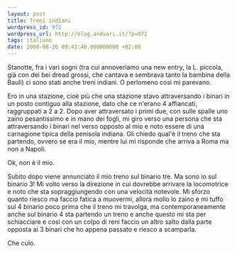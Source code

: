 ```yaml
---
layout: post
title: Treni indiani
wordpress_id: 972
wordpress_url: http://blog.andvari.it/?p=972
tags: italiano
date: 2008-08-26 09:43:40.000000000 +02:00
---
```

Stanotte, fra i vari sogni (tra cui annoveriamo una new entry, la L. piccola, già con dei bei dread grossi, che cantava e sembrava tanto la bambina della Bauli) ci sono stati anche treni indiani. O perlomeno così mi parevano.

Ero in una stazione, cioè più che una stazione stavo attraversando i binari in un posto contiguo alla stazione, dato che ce n'erano 4 affiancati, raggruppati a 2 a 2. Dopo aver attraversato i primi due, con sulle spalle uno zaino pesantissimo e in mano dei fogli, mi giro verso una persona che sta attraversando i binari nel verso opposto al mio e noto essere di una carnagione tipica della penisola indiana. Gli chiedo qual'è il treno che sta partendo, ovvero se era il mio, mentre lui mi risponde che arriva a Roma ma non a Napoli.

Ok, non è il mio.

Subito dopo viene annunciato il mio treno sul binario tre. Ma sono io sul binario 3! Mi volto verso la direzione in cui dovrebbe arrivare la locomotrice e noto che sta sopraggiungendo con una velocità notevole. Mi sforzo quanto riesco ma faccio fatica a muovermi, allora mollo lo zaino e mi tuffo sul 4 binario poco prima che il treno mi travolga, ma contemporaneamente anche sul binario 4 sta partendo un treno e anche questo mi sta per schiacciare e così con un colpo di reni faccio un altro salto dalla parte opposta ai 3 binari che ho appena passato e riesco a scamparla.

Che culo.
